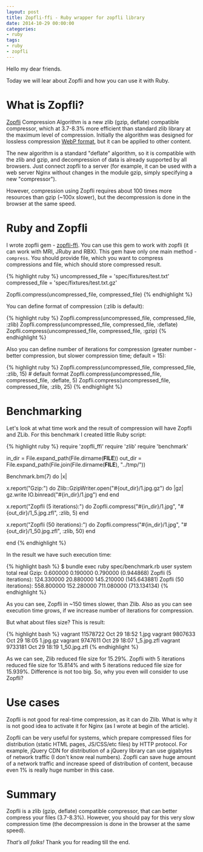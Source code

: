 ```yaml
---
layout: post
title: Zopfli-ffi - Ruby wrapper for zopfli library
date: 2014-10-29 00:00:00
categories:
- ruby
tags:
- ruby
- zopfli
---
```

Hello my dear friends.

Today we will lear about Zopfli and how you can use it with Ruby.

# What is Zopfli?

[Zopfli](https://code.google.com/p/zopfli/) Compression Algorithm is a new zlib (gzip, deflate) compatible compressor, which at 3.7-8.3% more efficient than standard zlib library at the maximum level of compression. Initially the algorithm was designed for lossless compression [WebP format](/2013/11/23/rails-and-webp/), but it can be applied to other content.

The new algorithm is a standard "deflate" algorithm, so it is compatible with the zlib and gzip, and decompression of data is already supported by all browsers. Just connect zopfli to a server (for example, it can be used with a web server Nginx without changes in the module gzip, simply specifying a new "compressor").

However, compression using Zopfli requires about 100 times more resources than gzip (~100x slower), but the decompression is done in the browser at the same speed.

# Ruby and Zopfli

I wrote zopfli gem - [zopfli-ffi](http://leopard.in.ua/zopfli-ffi/). You can use this gem to work with zopfli (it can work with MRI, JRuby and RBX). This gem have only one main method - `compress`. You should provide file, which you want to compress compressions and file, which should store compressed result.

{% highlight ruby %}
uncompressed_file = 'spec/fixtures/test.txt'
compressed_file = 'spec/fixtures/test.txt.gz'

Zopfli.compress(uncompressed_file, compressed_file)
{% endhighlight %}

You can define format of compression (:zlib is default):

{% highlight ruby %}
Zopfli.compress(uncompressed_file, compressed_file, :zlib)
Zopfli.compress(uncompressed_file, compressed_file, :deflate)
Zopfli.compress(uncompressed_file, compressed_file, :gzip)
{% endhighlight %}

Also you can define number of iterations for compression (greater number - better compression, but slower compression time; default = 15):

{% highlight ruby %}
Zopfli.compress(uncompressed_file, compressed_file, :zlib, 15) # default format
Zopfli.compress(uncompressed_file, compressed_file, :deflate, 5)
Zopfli.compress(uncompressed_file, compressed_file, :zlib, 25)
{% endhighlight %}

# Benchmarking

Let's look at what time work and the result of compression will have Zopfli and ZLib. For this benchmark I created little Ruby script:

{% highlight ruby %}
require 'zopfli_ffi'
require 'zlib'
require 'benchmark'

in_dir = File.expand_path(File.dirname(__FILE__))
out_dir = File.expand_path(File.join(File.dirname(__FILE__), "../tmp/"))

Benchmark.bm(7) do |x|

  x.report("Gzip:") do
    Zlib::GzipWriter.open("#{out_dir}/1.jpg.gz") do |gz|
      gz.write IO.binread("#{in_dir}/1.jpg")
    end
  end

  x.report("Zopfli (5 iterations):") do
    Zopfli.compress("#{in_dir}/1.jpg", "#{out_dir}/1_5.jpg.zfl", :zlib, 5)
  end

  x.report("Zopfli (50 iterations):") do
    Zopfli.compress("#{in_dir}/1.jpg", "#{out_dir}/1_50.jpg.zfl", :zlib, 50)
  end

end
{% endhighlight %}

In the result we have such execution time:

{% highlight bash %}
$ bundle exec ruby spec/benchmark.rb
                        user        system      total         real
Gzip:                   0.600000    0.190000    0.790000      (0.944868)
Zopfli (5 iterations):  124.330000  20.880000   145.210000    (145.643881)
Zopfli (50 iterations): 558.800000  152.280000  711.080000    (713.134134)
{% endhighlight %}

As you can see, Zopfli in ~150 times slower, than Zlib. Also as you can see execution time grows, if we increase number of iterations for compression.

But what about files size? This is result:

{% highlight bash %}
vagrant 11578722 Oct 29 18:52 1.jpg
vagrant  9807633 Oct 29 18:05 1.jpg.gz
vagrant  9747611 Oct 29 18:07 1_5.jpg.zfl
vagrant  9733181 Oct 29 18:19 1_50.jpg.zfl
{% endhighlight %}

As we can see, Zlib reduced file size for 15.29%. Zopfli with 5 iterations reduced file size for 15.814% and with 5 iterations reduced file size for 15.939%. Difference is not too big. So, why you even will consider to use Zopfli?

# Use cases

Zopfli is not good for real-time compression, as it can do Zlib. What is why it is not good idea to activate it for Nginx (as I wrote at begin of the article).

Zopfli can be very useful for systems, which prepare compressed files for distribution (static HTML pages, JS/CSS/etc files) by HTTP protocol. For example, jQuery CDN for distribution of a jQuery library can use gigabytes of network traffic (I don't know real numbers). Zopfli can save huge amount of a network traffic and increase speed of distribution of content, because even 1% is really huge number in this case.

# Summary

Zopfli is a zlib (gzip, deflate) compatible compressor, that can better compress your files (3.7-8.3%). However, you should pay for this very slow compression time (the decompression is done in the browser at the same speed).

*That’s all folks!* Thank you for reading till the end.